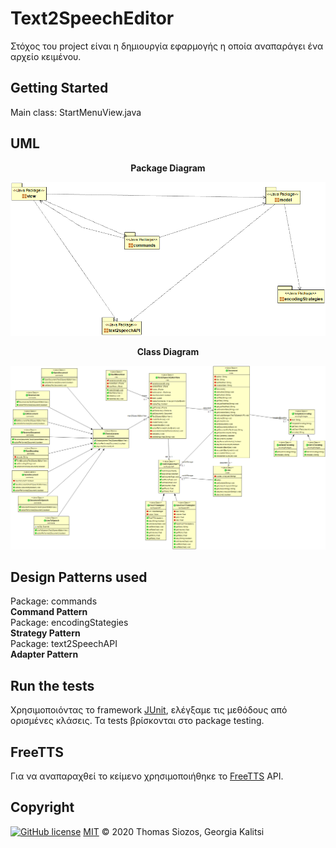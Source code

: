 # Text2SpeechEditor

Στόχος του project είναι η δημιουργία εφαρμογής η οποία αναπαράγει ένα αρχείο
κειμένου.

## Getting Started

Main class: StartMenuView.java

## UML

<div align="center"><b>Package Diagram</b></div>

![Package Diagram](/uml/package_diagram.png)

<div align="center"><b>Class Diagram</b></div>

![Class Diagram](/uml/class_diagram.png)

## Design Patterns used

Package: commands<br/>
<b>Command Pattern</b>
<br/>
Package: encodingStategies<br/>
<b>Strategy Pattern</b>
<br/>
Package: text2SpeechAPI<br/>
<b>Adapter Pattern</b>

## Run the tests

Χρησιμοποιόντας το framework [JUnit](https://junit.org/junit5/), ελέγξαμε τις
μεθόδους από ορισμένες κλάσεις. Τα tests βρίσκονται στο package testing.

## FreeTTS

Για να αναπαραχθεί το κείμενο χρησιμοποιήθηκε το [FreeTTS](https://freetts.sourceforge.io/)
 API.

## Copyright

[![GitHub license](https://img.shields.io/github/license/Naereen/StrapDown.js.svg)](https://github.com/Naereen/StrapDown.js/blob/master/LICENSE)
[MIT](https://github.com/SiozosThomas/Text2SpeechEditor/blob/master/LICENSE) © 2020 Thomas Siozos, Georgia Kalitsi
